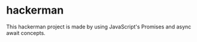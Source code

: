 # hackerman
This hackerman project is made by using JavaScript's Promises and async await concepts.
